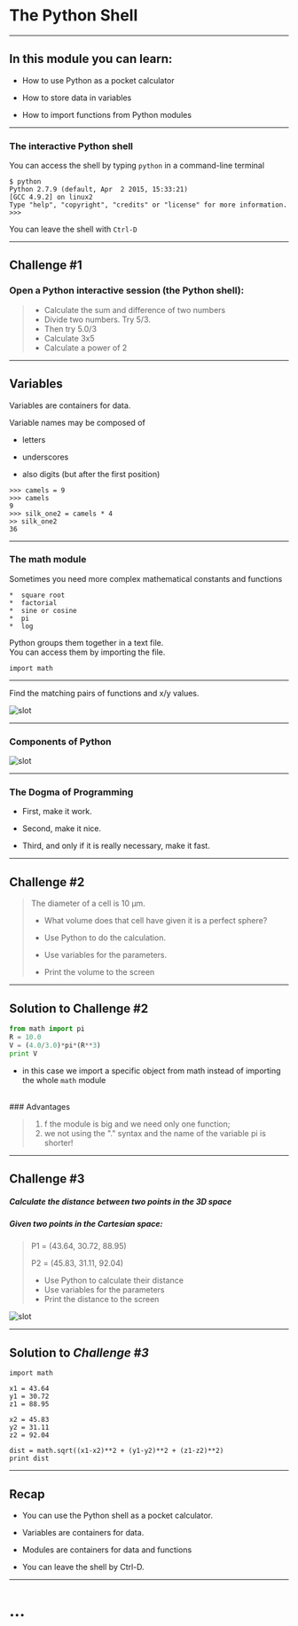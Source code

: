 # The Python Shell

---

## In this module you can learn:

* How to use Python as a pocket calculator

* How to store data in variables

* How to import functions from Python modules

---

### The interactive Python shell
You can access the shell by typing `python` in a command-line terminal

```
$ python
Python 2.7.9 (default, Apr  2 2015, 15:33:21)
[GCC 4.9.2] on linux2
Type "help", "copyright", "credits" or "license" for more information.
>>>
```

You can leave the shell with  `Ctrl-D`

---

## **Challenge #1**

### Open a Python interactive session (the Python shell):

>+  Calculate the sum and difference of two
numbers
>+  Divide two numbers. Try 5/3.
>+ Then try 5.0/3
>+  Calculate 3x5
>+  Calculate a power of 2

---

## Variables

Variables are containers for data.

Variable names may be composed of  

* letters 

* underscores
 
* also digits (but after the first position)

```
>>> camels = 9
>>> camels
9
>>> silk_one2 = camels * 4
>> silk_one2
36
```

---

### The **math** module

Sometimes you need more complex mathematical constants and functions
```
*  square root
*  factorial
*  sine or cosine
*  pi
*  log
```

Python groups them together in a text file.<br>
You can access them by importing the file.
```
import math
```

---

Find the matching pairs of functions and x/y values.

![slot]({{site.url}}/img/mathgame.png)

---

### Components of Python
![slot]({{site.url}}/img/pycomponents.png)

---

### The Dogma of Programming

* First, make it work.

* Second, make it nice.

* Third, and only if it is really necessary,
make it fast.

---

## **Challenge #2**


> The diameter of a cell is 10 μm.
>
>* What volume does that cell have given it is a perfect sphere?
>
>*  Use Python to do the calculation.
>
>*  Use variables for the parameters.
>
>*  Print the volume to the screen

---

## Solution to **Challenge #2**
```python
from math import pi
R = 10.0
V = (4.0/3.0)*pi*(R**3)
print V
```
+ in this case we import a specific object from math instead of importing the whole `math` module

<br>
### Advantages

> 1. f the module is big and we need only one function; 
> 2. we not using the "." syntax and the name of the variable pi is shorter!

---

## **Challenge #3**

##### Calculate the distance between two points in the 3D space

##### Given two points in the Cartesian space:

>P1 = (43.64, 30.72, 88.95)
>
>P2 = (45.83, 31.11, 92.04)
>
>+  Use Python to calculate their distance
>+  Use variables for the parameters
>+  Print the distance to the screen

![slot]({{site.url}}/img/cartesiandistance.png)

---

## Solution to *Challenge #3*
```
import math

x1 = 43.64
y1 = 30.72
z1 = 88.95

x2 = 45.83
y2 = 31.11
z2 = 92.04

dist = math.sqrt((x1-x2)**2 + (y1-y2)**2 + (z1-z2)**2)
print dist
```

---

## Recap

+  You can use the Python shell as a pocket
calculator.

+  Variables are containers for data.

+  Modules are containers for data and functions

+  You can leave the shell by Ctrl-D.

---

# ...
